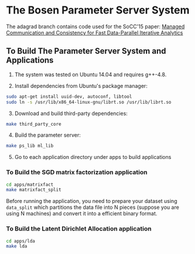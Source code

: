 # The Bosen Parameter Server System

The adagrad branch contains code used for the SoCC'15 paper: [Managed Communication and Consistency for Fast Data-Parallel Iterative Analytics](http://www.cs.cmu.edu/~jinlianw/papers/socc15_wei.pdf)

## To Build The Parameter Server System and Applications

1. The system was tested on Ubuntu 14.04 and requires g++-4.8.

2. Install dependencies from Ubuntu's package manager: 

```bash
sudo apt-get install uuid-dev, autoconf, libtool
sudo ln -s /usr/lib/x86_64-linux-gnu/librt.so /usr/lib/librt.so
```

3. Download and build third-party dependencies:
```bash
make third_party_core
```

4. Build the parameter server:
```bash
make ps_lib ml_lib
```

5. Go to each application directory under apps to build applications

### To Build the SGD matrix factorization application
```bash
cd apps/matrixfact
make matrixfact_split
```
Before running the application, you need to prepare your dataset using `data_split` which partitions the data file into N pieces (suppose you are using N machines) and convert it into a efficient binary format.

### To Build the Latent Dirichlet Allocation application
```bash
cd apps/lda
make lda
```

